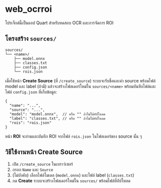 # web_ocrroi

โปรเจ็กต์นี้เป็นแอป Quart สำหรับทดสอบ OCR และการจัดการ ROI

## โครงสร้าง `sources/`

```
sources/
└── <name>/
    ├── model.onnx
    ├── classes.txt
    ├── config.json
    └── rois.json
```

เมื่อใช้หน้า **Create Source** (ที่ `/create_source`) ระบบจะรับชื่อและค่า source พร้อมไฟล์ model และ label (ถ้ามี) แล้วจะสร้างโฟลเดอร์ใหม่ใน `sources/<name>` พร้อมบันทึกไฟล์และไฟล์ `config.json` ที่เก็บข้อมูล:

```
{
  "name": "...",
  "source": "...",
  "model": "model.onnx",  // หรือ "" ถ้าไม่ได้อัปโหลด
  "label": "classes.txt", // หรือ "" ถ้าไม่ได้อัปโหลด
  "rois": "rois.json"
}
```

หน้า **ROI** จะอ่านและบันทึก ROI จากไฟล์ `rois.json` ในโฟลเดอร์ของ source นั้น ๆ

## วิธีใช้งานหน้า Create Source

1. เปิด `/create_source` ในเบราว์เซอร์
2. กรอก `Name` และ `Source`
3. (ไม่บังคับ) เลือกไฟล์โมเดล (`model.onnx`) และไฟล์ label (`classes.txt`)
4. กด **Create** ระบบจะสร้างโฟลเดอร์ใหม่ใน `sources/` พร้อมไฟล์ที่อัปโหลด

